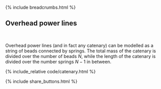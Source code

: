 {% include breadcrumbs.html %}

## Overhead power lines
<div class="header_line"><br/></div>

Overhead power lines (and in fact any catenary) can be modelled as
a string of beads connected by springs. The total mass of the catenary
is divided over the number of beads $N$, while the length of the catenary is
divided over the number springs $N - 1$ in between.

{% include_relative code/catenary.html %}

<p style="clear: both;"></p>

{% include share_buttons.html %}